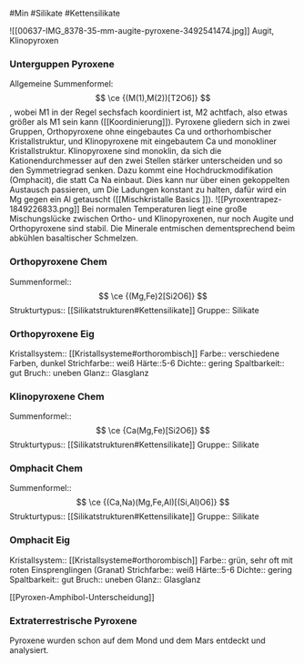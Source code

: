 #Min #Silikate #Kettensilikate

![[00637-IMG_8378-35-mm-augite-pyroxene-3492541474.jpg]]
Augit, Klinopyroxen


### Unterguppen Pyroxene

Allgemeine Summenformel: $$ \ce {(M(1),M(2))[T2O6]} $$, wobei M1 in der Regel sechsfach koordiniert ist, M2 achtfach, also etwas größer als M1 sein kann ([[Koordinierung]]).
Pyroxene gliedern sich in zwei Gruppen, Orthopyroxene ohne eingebautes Ca und orthorhombischer Kristallstruktur, und Klinopyroxene mit eingebautem Ca und monokliner Kristallstruktur. Klinopyroxene sind monoklin, da sich die Kationendurchmesser auf den zwei Stellen stärker unterscheiden und so den Symmetriegrad senken.
Dazu kommt eine Hochdruckmodifikation (Omphacit), die statt Ca Na einbaut. Dies kann nur über einen gekoppelten Austausch passieren, um Die Ladungen konstant zu halten, dafür wird ein Mg gegen ein Al getauscht ([[Mischkristalle Basics ]]).
![[Pyroxentrapez-1849226833.png]]
Bei normalen Temperaturen liegt eine große Mischungslücke zwischen Ortho- und Klinopyroxenen, nur noch Augite und Orthopyroxene sind stabil. Die Minerale entmischen dementsprechend beim abkühlen basaltischer Schmelzen.

### Orthopyroxene Chem

Summenformel:: $$ \ce {(Mg,Fe)2[Si2O6]} $$
Strukturtypus:: [[Silikatstrukturen#Kettensilikate]]
Gruppe:: Silikate

### Orthopyroxene Eig

Kristallsystem:: [[Kristallsysteme#orthorombisch]]
Farbe:: verschiedene Farben, dunkel
Strichfarbe:: weiß
Härte::5-6
Dichte:: gering
Spaltbarkeit:: gut
Bruch:: uneben
Glanz:: Glasglanz

### Klinopyroxene Chem

Summenformel:: $$ \ce {Ca(Mg,Fe)[Si2O6]} $$
Strukturtypus:: [[Silikatstrukturen#Kettensilikate]]
Gruppe:: Silikate

### Omphacit Chem

Summenformel:: $$ \ce {(Ca,Na)(Mg,Fe,Al)[(Si,Al)O6]} $$
Strukturtypus:: [[Silikatstrukturen#Kettensilikate]]
Gruppe:: Silikate

### Omphacit Eig

Kristallsystem:: [[Kristallsysteme#orthorombisch]]
Farbe:: grün, sehr oft mit roten Einsprenglingen (Granat)
Strichfarbe:: weiß
Härte::5-6
Dichte:: gering
Spaltbarkeit:: gut
Bruch:: uneben
Glanz:: Glasglanz

[[Pyroxen-Amphibol-Unterscheidung]]

### Extraterrestrische Pyroxene

Pyroxene wurden schon auf dem Mond und dem Mars entdeckt und analysiert.